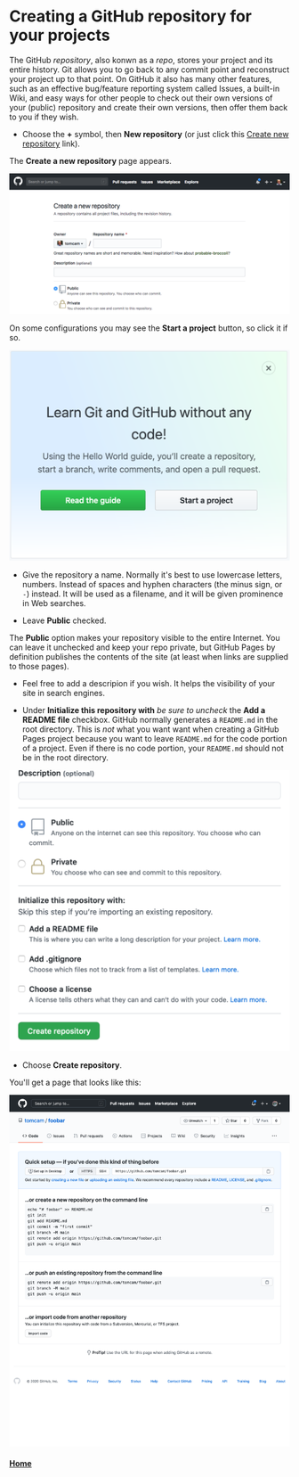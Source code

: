 # Creating a GitHub repository for your projects

The GitHub *repository*, also konwn as a *repo*, stores your project and its entire history. 
Git allows you to go back to any commit point and reconstruct your project up to that point.
On GitHub it also has many other features, such as an effective bug/feature reporting system
called Issues, a built-in Wiki, and easy ways for other people to check out their own
versions of your (public) repository and create their own versions, then offer them back
to you if they wish.

* Choose the **+** symbol, then **New repository** (or just click this [Create new repository](https://github.com/new) link).

The **Create a new repository** page appears.

![Creating a new repository](./assets/create-new-github-repository.png)

On some configurations you may see the **Start a project** button, so click it if so.

![Creating a new repository](./assets/github-start-project.png)

* Give the repository a name. Normally it's best to use lowercase letters, numbers. Instead of spaces and hyphen characters (the minus sign, or `-`) instead. It will be used as a filename, and it will be given prominence in Web searches.

* Leave **Public** checked. 

The **Public** option makes your repository visible to the entire Internet. You can leave it unchecked and keep your repo
private, but GitHub Pages by definition publishes the contents of the site (at least when links are supplied to those pages).

* Feel free to add a descripion if you wish. It helps the visibility of your site in search engines.

* Under **Initialize this repository with** *be sure to uncheck* the **Add a README file** checkbox. GitHub normally generates a `README.md` in the root directory. This is *not* what you want want when creating a GitHub Pages project because you want to leave `README.md` for the code
portion of a project. Even if there is no code portion, your `README.md` should not be in the root directory.

![Screenshot showing Add a README file unchecked](./assets/github-pages-new-repo-uncheck-readme-512x512.png)

* Choose **Create repository**. 

You'll get a page that looks like this:

![Screenshot showing a new repo without README.md checked](./assets/github-pages-new-repo-just-created-no-readme-1024x1280.png)
<a id="repo-url"></a>


#### [Home](./README.md) 

